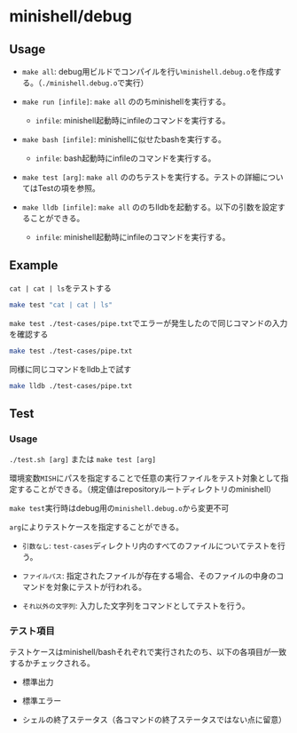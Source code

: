 # minishell/debug

## Usage

- `make all`: debug用ビルドでコンパイルを行い`minishell.debug.o`を作成する。（`./minishell.debug.o`で実行）

- `make run [infile]`: `make all` ののちminishellを実行する。

  - `infile`: minishell起動時にinfileのコマンドを実行する。

- `make bash [infile]`: minishellに似せたbashを実行する。

  - `infile`: bash起動時にinfileのコマンドを実行する。

- `make test [arg]`: `make all` ののちテストを実行する。テストの詳細についてはTestの項を参照。

- `make lldb [infile]`: `make all` ののちlldbを起動する。以下の引数を設定することができる。

  - `infile`: minishell起動時にinfileのコマンドを実行する。

## Example

`cat | cat | ls`をテストする

```sh
make test "cat | cat | ls"
```

`make test ./test-cases/pipe.txt`でエラーが発生したので同じコマンドの入力を確認する

```sh
make test ./test-cases/pipe.txt
```

同様に同じコマンドをlldb上で試す

```sh
make lldb ./test-cases/pipe.txt
```

## Test

### Usage

`./test.sh [arg]` または `make test [arg]`

環境変数`MISH`にパスを指定することで任意の実行ファイルをテスト対象として指定することができる。（規定値はrepositoryルートディレクトリのminishell）

`make test`実行時はdebug用の`minishell.debug.o`から変更不可

`arg`によりテストケースを指定することができる。

  - `引数なし`: `test-cases`ディレクトリ内のすべてのファイルについてテストを行う。

  - `ファイルパス`: 指定されたファイルが存在する場合、そのファイルの中身のコマンドを対象にテストが行われる。

  - `それ以外の文字列`: 入力した文字列をコマンドとしてテストを行う。


### テスト項目

テストケースはminishell/bashそれぞれで実行されたのち、以下の各項目が一致するかチェックされる。

- 標準出力

- 標準エラー

- シェルの終了ステータス（各コマンドの終了ステータスではない点に留意）
